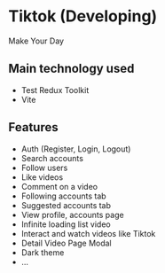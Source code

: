 # Tiktok (Developing)

Make Your Day
 
## Main technology used  

- Test Redux Toolkit
- Vite

## Features

- Auth (Register, Login, Logout)
- Search accounts
- Follow users
- Like videos
- Comment on a video
- Following accounts tab
- Suggested accounts tab
- View profile, accounts page
- Infinite loading list video
- Interact and watch videos like Tiktok
- Detail Video Page Modal
- Dark theme
- ...
 